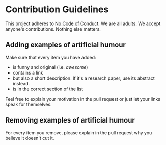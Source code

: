# Contribution Guidelines

This project adheres to [No Code of Conduct](code-of-conduct.md). We are all adults.  We accept anyone's contributions.  Nothing else matters.

## Adding examples of artificial humour

Make sure that every item you have added:
- is funny and original (i.e. _awesome_)
- contains a link
- but also a short description. If it's a research paper, use its abstract instead.
- is in the correct section of the list

Feel free to explain your motivation in the pull request or just let your links speak for themselves.

## Removing examples of artificial humour

For every item you remove, please explain in the pull request why you believe it doesn't cut it.